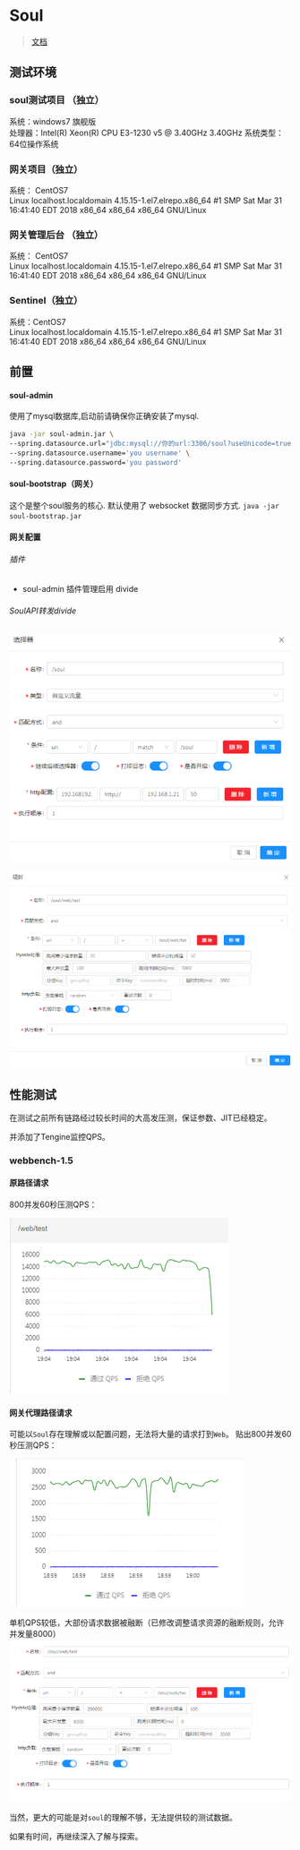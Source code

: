 # Soul
> [文档](https://dromara.org/zh-cn/docs/soul/admin.html)

## 测试环境
### soul测试项目 （独立）
系统：windows7 旗舰版  
处理器：Intel(R) Xeon(R) CPU E3-1230 v5 @ 3.40GHz 3.40GHz
系统类型： 64位操作系统
### 网关项目（独立）
系统： CentOS7  
Linux localhost.localdomain 4.15.15-1.el7.elrepo.x86_64 #1 SMP Sat Mar 31 16:41:40 EDT 2018 x86_64 x86_64 x86_64 GNU/Linux
### 网关管理后台 （独立）
系统： CentOS7  
Linux localhost.localdomain 4.15.15-1.el7.elrepo.x86_64 #1 SMP Sat Mar 31 16:41:40 EDT 2018 x86_64 x86_64 x86_64 GNU/Linux
### Sentinel（独立）
系统：CentOS7  
Linux localhost.localdomain 4.15.15-1.el7.elrepo.x86_64 #1 SMP Sat Mar 31 16:41:40 EDT 2018 x86_64 x86_64 x86_64 GNU/Linux

## 前置
#### soul-admin 
使用了mysql数据库,启动前请确保你正确安装了mysql.

```sh
java -jar soul-admin.jar \
--spring.datasource.url="jdbc:mysql://你的url:3306/soul?useUnicode=true&characterEncoding=utf-8&zeroDateTimeBehavior=CONVERT_TO_NULL&failOverReadOnly=false&autoReconnect=true&useSSL=false" \  
--spring.datasource.username='you username' \
--spring.datasource.password='you password'
 ```
#### soul-bootstrap（网关）
这个是整个soul服务的核心. 默认使用了 websocket 数据同步方式.
`java -jar soul-bootstrap.jar`

#### 网关配置
###### 插件
- soul-admin 插件管理启用 divide 

###### SoulAPI转发divide         

![](../document/imgs/souladmindivide.png)

![](../document/imgs/souladmindividerule.png)

## 性能测试
在测试之前所有链路经过较长时间的大高发压测，保证参数、JIT已经稳定。

并添加了Tengine监控QPS。

### webbench-1.5
#### 原路径请求

800并发60秒压测QPS：

![](../document/imgs/soulQPS.png)

#### 网关代理路径请求
可能以`Soul`存在理解或以配置问题，无法将大量的请求打到`Web`。
贴出800并发60秒压测QPS：

![](../document/imgs/soulDivideQPS.png)

单机QPS较低，大部份请求数据被融断（已修改调整请求资源的融断规则，允许并发量8000）
![](../document/imgs/soulHystrix.png)

当然，更大的可能是对`soul`的理解不够，无法提供较的测试数据。

如果有时间，再继续深入了解与探索。